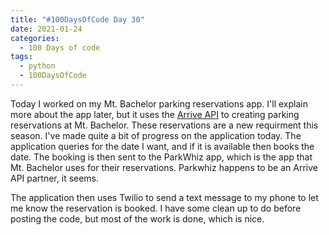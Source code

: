```yaml
---
title: "#100DaysOfCode Day 30"
date: 2021-01-24
categories:
  - 100 Days of code
tags:
  - python
  - 100DaysOfCode
---
```


Today I worked on my Mt. Bachelor parking reservations app.  I'll explain more about the app later, but it uses the [Arrive API][arrive] to creating parking reservations at Mt. Bachelor.  These reservations are a new requirment this season.  I've made quite a bit of progress on the application today.  The application queries for the date I want, and if it is available then books the date.  The booking is then sent to the ParkWhiz app, which is the app that Mt. Bachelor uses for their reservations.  Parkwhiz happens to be an Arrive API partner, it seems. 

The application then uses Twilio to send a text message to my phone to let me know the reservation is booked.  I have some clean up to do before posting the code, but most of the work is done, which is nice.
	

[100DaysOfCode]:https://www.100daysofcode.com/faq/
[arrive]:https://developer.arrive.com/

